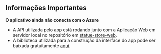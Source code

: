 ## Informações Importantes

**O aplicativo ainda não conecta com o Azure**

* A API utilizada pelo app está rodando junto com a Aplicação Web em servidor local
no repositório em [statue-store-web](https://github.com/EspetacularGus/statue-store-web).
* A biblioteca utilizada para a construção da interface do app pode ser baixada gratuitamente [aqui](http://www.jfoenix.com/).
